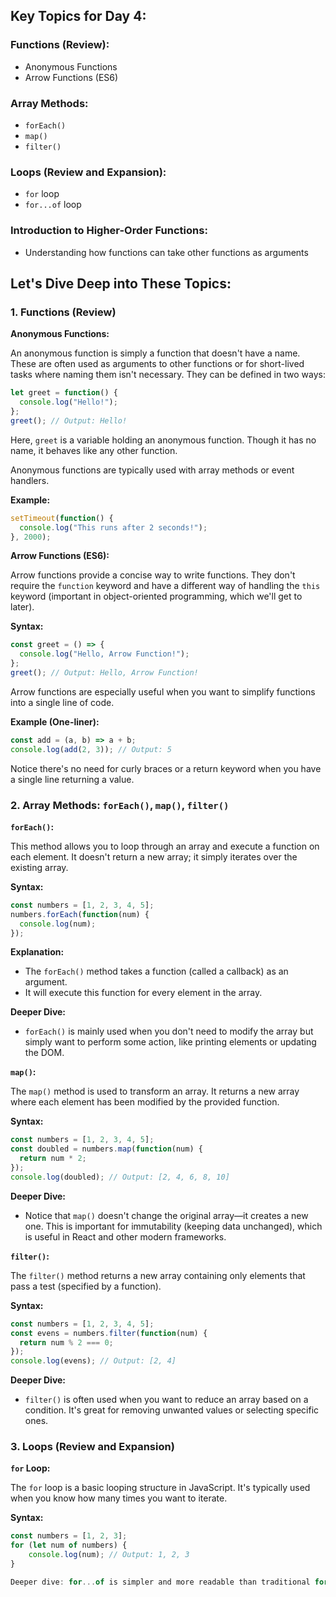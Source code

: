 ## Key Topics for Day 4:

### Functions (Review):

* Anonymous Functions
* Arrow Functions (ES6)

### Array Methods:

* `forEach()`
* `map()`
* `filter()`

### Loops (Review and Expansion):

* `for` loop
* `for...of` loop

### Introduction to Higher-Order Functions:

* Understanding how functions can take other functions as arguments

## Let's Dive Deep into These Topics:

### 1. Functions (Review)

**Anonymous Functions:**

An anonymous function is simply a function that doesn't have a name. These are often used as arguments to other functions or for short-lived tasks where naming them isn't necessary. They can be defined in two ways:

```javascript
let greet = function() {
  console.log("Hello!");
};
greet(); // Output: Hello!
```

Here, `greet` is a variable holding an anonymous function. Though it has no name, it behaves like any other function.

Anonymous functions are typically used with array methods or event handlers.

**Example:**

```javascript
setTimeout(function() {
  console.log("This runs after 2 seconds!");
}, 2000);
```

**Arrow Functions (ES6):**

Arrow functions provide a concise way to write functions. They don't require the `function` keyword and have a different way of handling the `this` keyword (important in object-oriented programming, which we'll get to later).

**Syntax:**

```javascript
const greet = () => {
  console.log("Hello, Arrow Function!");
};
greet(); // Output: Hello, Arrow Function!
```

Arrow functions are especially useful when you want to simplify functions into a single line of code.

**Example (One-liner):**

```javascript
const add = (a, b) => a + b;
console.log(add(2, 3)); // Output: 5
```

Notice there's no need for curly braces or a return keyword when you have a single line returning a value.

### 2. Array Methods: `forEach()`, `map()`, `filter()`

**`forEach()`:**

This method allows you to loop through an array and execute a function on each element. It doesn't return a new array; it simply iterates over the existing array.

**Syntax:**

```javascript
const numbers = [1, 2, 3, 4, 5];
numbers.forEach(function(num) {
  console.log(num);
});
```

**Explanation:**

- The `forEach()` method takes a function (called a callback) as an argument.
- It will execute this function for every element in the array.

**Deeper Dive:**

- `forEach()` is mainly used when you don't need to modify the array but simply want to perform some action, like printing elements or updating the DOM.

**`map()`:**

The `map()` method is used to transform an array. It returns a new array where each element has been modified by the provided function.

**Syntax:**

```javascript
const numbers = [1, 2, 3, 4, 5];
const doubled = numbers.map(function(num) {
  return num * 2;
});
console.log(doubled); // Output: [2, 4, 6, 8, 10]
```

**Deeper Dive:**

- Notice that `map()` doesn't change the original array—it creates a new one. This is important for immutability (keeping data unchanged), which is useful in React and other modern frameworks.

**`filter()`:**

The `filter()` method returns a new array containing only elements that pass a test (specified by a function).

**Syntax:**

```javascript
const numbers = [1, 2, 3, 4, 5];
const evens = numbers.filter(function(num) {
  return num % 2 === 0;
});
console.log(evens); // Output: [2, 4]
```

**Deeper Dive:**

- `filter()` is often used when you want to reduce an array based on a condition. It's great for removing unwanted values or selecting specific ones.

### 3. Loops (Review and Expansion)

**`for` Loop:**

The `for` loop is a basic looping structure in JavaScript. It's typically used when you know how many times you want to iterate.

**Syntax:**

```javascript
const numbers = [1, 2, 3];
for (let num of numbers) {
    console.log(num); // Output: 1, 2, 3
}

Deeper dive: for...of is simpler and more readable than traditional for loops when working with arrays and strings. It focuses on values rather than indices.